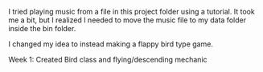 I tried playing music from a file in this project folder using a tutorial. It took me a bit,
but I realized I needed to move the music file to my data folder inside the bin folder. 

I changed my idea to instead making a flappy bird type game.

Week 1:
Created Bird class and flying/descending mechanic